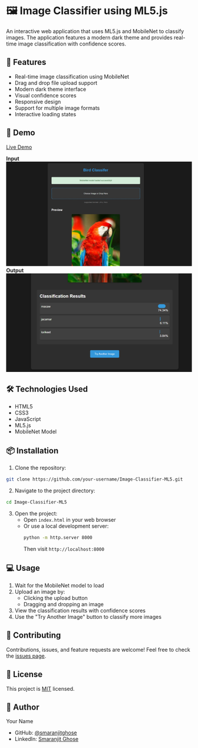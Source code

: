# 🖼️ Image Classifier using ML5.js

An interactive web application that uses ML5.js and MobileNet to classify images. The application features a modern dark theme and provides real-time image classification with confidence scores.

## 🌟 Features

- Real-time image classification using MobileNet
- Drag and drop file upload support
- Modern dark theme interface
- Visual confidence scores
- Responsive design
- Support for multiple image formats
- Interactive loading states

## 🚀 Demo

[Live Demo](#) <!-- Add your deployed application URL here -->

**Input**
![Application Screenshot](./assets/demo_v1_1.png) 
**Output**
![Application Screenshot2](./assets/demo_v1_2.png) 

## 🛠️ Technologies Used

- HTML5
- CSS3
- JavaScript
- ML5.js
- MobileNet Model

## 📦 Installation

1. Clone the repository:
```bash
git clone https://github.com/your-username/Image-Classifier-ML5.git
```

2. Navigate to the project directory:
```bash
cd Image-Classifier-ML5
```

3. Open the project:
   - Open `index.html` in your web browser
   - Or use a local development server:
     ```bash
     python -m http.server 8000
     ```
     Then visit `http://localhost:8000`

## 💻 Usage

1. Wait for the MobileNet model to load
2. Upload an image by:
   - Clicking the upload button
   - Dragging and dropping an image
3. View the classification results with confidence scores
4. Use the "Try Another Image" button to classify more images

## 🤝 Contributing

Contributions, issues, and feature requests are welcome! Feel free to check the [issues page](#).

## 📝 License

This project is [MIT](LICENSE) licensed.

## 👤 Author

Your Name
- GitHub: [@smaranjitghose](https://github.com/smaranjitghose)
- LinkedIn: [Smaranjit Ghose](https://www.linkedin.com/in/smaranjitghose/)